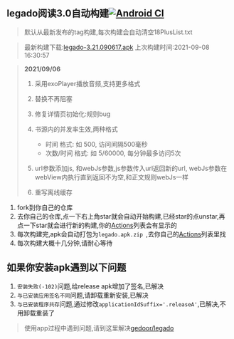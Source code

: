 ## legado阅读3.0自动构建[![Android CI](https://github.com/10bits/gedoor-Build/workflows/Android%20CI/badge.svg)](https://github.com/10bits/gedoor-Build/actions)

> 默认从最新发布的tag构建,每次构建会自动清空18PlusList.txt

> 最新构建下载:[legado-3.21.090617.apk](https://github.com/nobk/gedoor-Build/releases/download/legado-3.21.090617/legado-3.21.090617.apk) 上次构建时间:2021-09-08 16:30:57
<!--start-->
> **2021/09/06**
> 
> 1. 采用exoPlayer播放音频,支持更多格式
> 2. 替换不再阻塞
> 3. 修复详情页初始化:规则bug
> 4. 书源内的并发率生效,两种格式
>     * 时间 格式: 如 500, 访问间隔500毫秒
>     * 次数/时间 格式: 如 5/60000, 每分钟最多访问5次
> 
> 5. url参数添加js, 和webJs参数,js参数传入url返回新的url, webJs参数在webView内执行直到返回不为空,和正文规则webJs一样
> 6. 重写离线缓存
<!--end-->
  
1. fork到你自己的仓库
2. 去你自己的仓库,点一下右上角star就会自动开始构建,已经star的点unstar,再点一下star就会进行新的构建,你的[Actions](https://github.com/10bits/gedoor-Build/actions)列表会有显示的
3. 每次构建完,apk会自动打包为`legado.apk.zip
`,去你自己的[Actions](https://github.com/10bits/gedoor-Build/actions)列表里找
4. 每次构建大概十几分钟,请耐心等待

## 如果你安装apk遇到以下问题

1. `安装失败(-102)`问题,给release apk增加了签名,已解决
2. `与已安装应用签名不同`问题,请卸载重新安装,已解决
3. `与已安装程序共存`问题,通过修改`applicationIdSuffix='.releaseA'`,已解决,不用卸载重装了
> 使用app过程中遇到问题,请到这里解决[gedoor/legado](https://github.com/gedoor/legado/issues)

